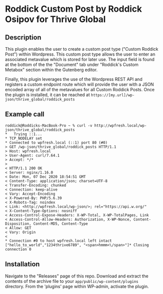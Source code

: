 
# Roddick Custom Post by Roddick Osipov for Thrive Global


## Description
This plugin enables the user to create a custom post type ("Custom Roddick Post") within Wordpress. This custom post type allows the user to enter an associated metavalue which is stored for later use. The input field is found at the bottom of the the "Document" tab under "Roddick's Custom Metabox" section within the Gutenberg editor.

Finally, this plugin leverages the use of the Wordpress REST API and registers a custom endpoint route which will provide the user with a JSON encoded array of all of the metavalues for all Custom Roddick Posts. Once the plugin is installed, it can be reached at `https://[my.url]/wp-json/thrive_global/roddick_posts`

## Example call

```
roddick@Roddicks-MacBook-Pro ~ % curl -v http://wpfresh.local/wp-json/thrive_global/roddick_posts
*   Trying ::1...
* TCP_NODELAY set
* Connected to wpfresh.local (::1) port 80 (#0)
> GET /wp-json/thrive_global/roddick_posts HTTP/1.1
> Host: wpfresh.local
> User-Agent: curl/7.64.1
> Accept: */*
>
< HTTP/1.1 200 OK
< Server: nginx/1.16.0
< Date: Mon, 07 Dec 2020 18:54:51 GMT
< Content-Type: application/json; charset=UTF-8
< Transfer-Encoding: chunked
< Connection: keep-alive
< Vary: Accept-Encoding
< X-Powered-By: PHP/5.6.39
< X-Robots-Tag: noindex
< Link: <http://wpfresh.local/wp-json/>; rel="https://api.w.org/"
< X-Content-Type-Options: nosniff
< Access-Control-Expose-Headers: X-WP-Total, X-WP-TotalPages, Link
< Access-Control-Allow-Headers: Authorization, X-WP-Nonce, Content-Disposition, Content-MD5, Content-Type
< Allow: GET
< Vary: Origin
<
* Connection #0 to host wpfresh.local left intact
["hello_to_world","1234thrive6789", "<span>hmmm<\/span>"]* Closing connection 0
```


## Installation
Navigate to the "Releases" page of this repo. Download and extract the contents of the archive file to your `app/public/wp-content/plugins` directory. From the 'plugins' page within WP-admin, activate the plugin. 
